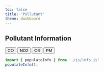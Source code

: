 ```yaml
---
toc: false
title: 'Pollutant'
theme: dashboard
---
```


## Pollutant Information


<div class="nav-buttons">
  <button type="button" class="nav-button" data-section="co">CO</button>
  <button type="button" class="nav-button" data-section="no2">NO2</button>
  <button type="button" class="nav-button" data-section="o3">O3</button>
  <button type="button" class="nav-button" data-section="pm">PM</button>
</div>
<!-- Content generated from scripts/info.js -->
<div class="sectionContent">
  <div class="section" id="co"></div>
  <div class="section" id="no2"></div>
  <div class="section" id="o3"></div>
  <div class="section" id="pm"></div>
</div>

```js
import { populateInfo } from './js/info.js'
populateInfo();
```
